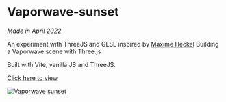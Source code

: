 # Vaporwave-sunset

*Made in April 2022*

An experiment with ThreeJS and GLSL inspired by [Maxime Heckel](https://blog.maximeheckel.com/posts/vaporwave-3d-scene-with-threejs/) Building a Vaporwave scene with Three.js

Built with Vite, vanilla JS and ThreeJS.

[Click here to view](https://darkpouetman.github.io/Vaporwave-sunset/)

[![Vaporwave sunset](https://github.com/darkpouetman/Vaporwave-sunset/blob/main/Vaporwave-sunset.gif)](https://darkpouetman.github.io/Vaporwave-sunset/)
